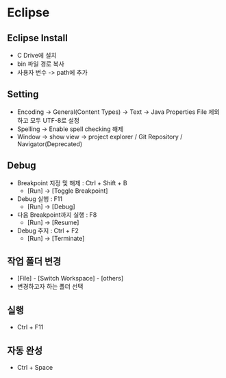 # Eclipse

## Eclipse Install
- C Drive에 설치
- bin 파일 경로 복사
- 사용자 변수 -> path에 추가

## Setting
- Encoding -> General(Content Types) -> Text -> Java Properties File 제외하고 모두 UTF-8로 설정
- Spelling -> Enable spell checking 해제
- Window -> show view -> project explorer / Git Repository / Navigator(Deprecated)

## Debug
- Breakpoint 지정 및 해제 : Ctrl + Shift + B
  - [Run] -> [Toggle Breakpoint]
- Debug 실행 : F11
  - [Run] -> [Debug]
- 다음 Breakpoint까지 실행 : F8
  - [Run] -> [Resume]
- Debug 주지 : Ctrl + F2
  - [Run] -> [Terminate]

## 작업 폴더 변경
- [File] - [Switch Workspace] - [others]
- 변경하고자 하는 폴더 선택

## 실행
- Ctrl + F11

## 자동 완성
- Ctrl + Space
